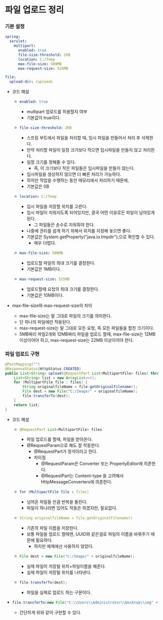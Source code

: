 # 파일 업로드 정리

### 기본 설정

``` yaml
spring:
  servlet:
    multipart:
      enabled: true
      file-size-threshold: 2KB
      location: C:/Temp
      max-file-size: 500MB
      max-request-size: 515MB

file:
  upload-dir: /uploads
```

- 코드 해설

  - ``` yaml
    enabled: true
    ```

    - multipart 업로드를 허용할지 여부
    - 기본값이 true이다.

  - ```yaml
    file-size-threshold: 2KB
    ```

    - 스프링 부트에서 파일을 처리할 때, 임시 파일을 만들어서 처리 후 삭제한다.
    - 만약 처리할 파일이 일정 크기보다 작으면 임시파일을 만들지 않고 처리한다.
    - 일정 크기를 정해줄 수 있다.
      - 즉, 이 크기보다 작은 파일들은 임시파일을 만들지 않는다.
    - 임시파일을 생성하지 않으면 더 빠른 처리가 가능하다.
    - 하지만 작업을 수행하는 동안 메모리에서 처리하기 때문에, 
    - 기본값은 0B

  - ```yaml
    location: C:/Temp
    ```

    - 임시 파일을 저장할 위치를 고른다.
    - 임시 파일이 지워지도록 되어있지만, 결국 어떤 이유로든 파일이 남아있게 된다.
      - 그 파일들은 손수로 지워줘야 한다.
    - 나중에 관리를 쉽게 하기 위해서 위치를 지정해 놓으면 좋다.
    - 기본값은 System.getProperty("java.io.tmpdir");으로 확인할 수 있다.
      - 매우 더럽다.

  - ```yaml
    max-file-size: 500MB
    ```

    - 업로드할 파일의 최대 크기를 결정한다.
    - 기본값은 1MB이다.

  - ``` yaml
    max-request-size: 515MB
    ```

    - 업로드할때 요청의 최대 크기를 결정한다.
    - 기본값은 10MB이다.

- max-file-size와 max-request-size의 차이

  - max-file-size는 말 그대로 파일의 크기를 의미한다.
  - 단 하나의 파일에만 적용된다.
  - max-request-size는 말 그대로 모든 요청, 즉 모든 파일들을 합친 크기이다.
  - 5MB짜리 파일2개와 12MB짜리 파일을 업로드 할때, max-file-size는 12MB 이상이어야 하고, max-request-size는 22MB 이상이어야 한다.

### 파일 업로드 구현

``` java
@PostMapping("")
@ResponseStatus(HttpStatus.CREATED)
public List<String> upload(@RequestPart List<MultipartFile> files) throws Exception {
	List<String> list = new ArrayList<>();
	for (MultipartFile file : files) {
		String originalfileName = file.getOriginalFilename();
		File dest = new File("C:/Image/" + originalfileName);
		file.transferTo(dest);
	}
	return list;
}
```

- 코드 해설

  - ``` java
    @RequestPart List<MultipartFile> files
    ```

    - 파일 업로드를 할때, 파일을 받아온다.
    - @RequestParam으로 해도 잘 작동한다.
      - @RequestPart가 정석이라고 한다.
      - 차이점
        - @RequestParam은 Converter 또는 PropertyEditor에 의존한다.
        - @RequestPart는 Content-type 을 고려해서 HttpMessageConverters에 의존한다.

  - ``` yaml
    for (MultipartFile file : files)
    ```

    - 넘어온 파일들 만큼 반복을 돌린다.
    - 파일이 하나라면 있어도 작동은 하겠지만, 필요없다.

  - ``` yaml
    String originalfileName = file.getOriginalFilename()
    ```

    - 기존의 파일 이름을 저장한다.
    - 보통 파일을 업로드 할때엔, UUID와 같은걸로 파일의 이름을 바꿔주기 때문에 필요하다.
      - 하지만 예제에선 사용하지 않았다.

  - ``` java
    File dest = new File("C:/Image/" + originalfileName);
    ```

    - 실제 파일이 저장될 위치+파일이름을 해준다.
    - 실제 파일이 저장될 위치를 나타낸다.

  - ``` java
    file.transferTo(dest);
    ```

    - 파일을 실제로 업로드 하는 구문이다.
  
- ``` java
  file.transferTo(new File("C:\\Users\\Administrator\\Desktop\\img" + file.getOriginalFilename()));
  ```

  - 간단하게 위와 같이 구현할 수 있다.